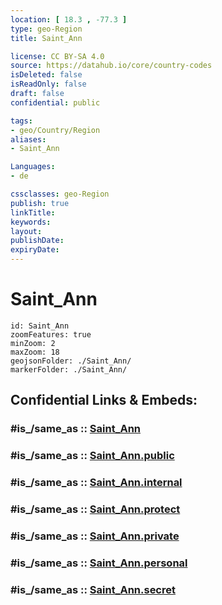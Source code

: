 ```yaml
---
location: [ 18.3 , -77.3 ] 
type: geo-Region
title: Saint_Ann

license: CC BY-SA 4.0
source: https://datahub.io/core/country-codes
isDeleted: false
isReadOnly: false
draft: false
confidential: public

tags:
- geo/Country/Region
aliases:
- Saint_Ann

Languages:
- de

cssclasses: geo-Region
publish: true
linkTitle: 
keywords: 
layout: 
publishDate: 
expiryDate: 
---
```


# Saint_Ann

```leaflet
id: Saint_Ann
zoomFeatures: true 
minZoom: 2 
maxZoom: 18
geojsonFolder: ./Saint_Ann/
markerFolder: ./Saint_Ann/
```


## Confidential Links & Embeds: 

### #is_/same_as :: [Saint_Ann](/_Standards/Earth/Continent/America~Caribbean/Jamaica/Parishes~Jamaica/Saint_Ann.md) 

### #is_/same_as :: [Saint_Ann.public](/_public/Earth/Continent/America~Caribbean/Jamaica/Parishes~Jamaica/Saint_Ann.public.md) 

### #is_/same_as :: [Saint_Ann.internal](/_internal/Earth/Continent/America~Caribbean/Jamaica/Parishes~Jamaica/Saint_Ann.internal.md) 

### #is_/same_as :: [Saint_Ann.protect](/_protect/Earth/Continent/America~Caribbean/Jamaica/Parishes~Jamaica/Saint_Ann.protect.md) 

### #is_/same_as :: [Saint_Ann.private](/_private/Earth/Continent/America~Caribbean/Jamaica/Parishes~Jamaica/Saint_Ann.private.md) 

### #is_/same_as :: [Saint_Ann.personal](/_personal/Earth/Continent/America~Caribbean/Jamaica/Parishes~Jamaica/Saint_Ann.personal.md) 

### #is_/same_as :: [Saint_Ann.secret](/_secret/Earth/Continent/America~Caribbean/Jamaica/Parishes~Jamaica/Saint_Ann.secret.md)

